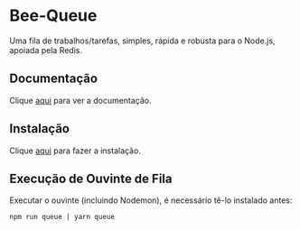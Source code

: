 # Bee-Queue

Uma fila de trabalhos/tarefas, simples, rápida e robusta para o Node.js, apoiada pela Redis.

## Documentação

Clique [aqui](https://github.com/bee-queue/bee-queue) para ver a documentação.

## Instalação

Clique [aqui](https://www.npmjs.com/package/bee-queue) para fazer a instalação.

## Execução de Ouvinte de Fila

Executar o ouvinte (incluindo Nodemon), é necessário tê-lo instalado antes:

```
npm run queue | yarn queue
```